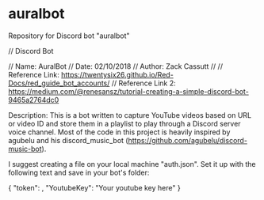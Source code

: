 # auralbot
Repository for Discord bot "auralbot"


// Discord Bot 

// Name: AuralBot
// Date: 02/10/2018
// Author: Zack Cassutt
// 
// Reference Link: https://twentysix26.github.io/Red-Docs/red_guide_bot_accounts/
// Reference Link 2: https://medium.com/@renesansz/tutorial-creating-a-simple-discord-bot-9465a2764dc0

Description:
  This is a bot written to capture YouTube videos based on URL or video ID and store them in a playlist to play through a Discord server voice channel. Most of the code in this project is heavily inspired by agubelu and his discord_music_bot (https://github.com/agubelu/discord-music-bot).

  I suggest creating a file on your local machine "auth.json". Set it up with the following text and save in your bot's folder:
  
  {
    "token": <Your token here>,
    "YoutubeKey": "Your youtube key here"
  }
  
  
  
